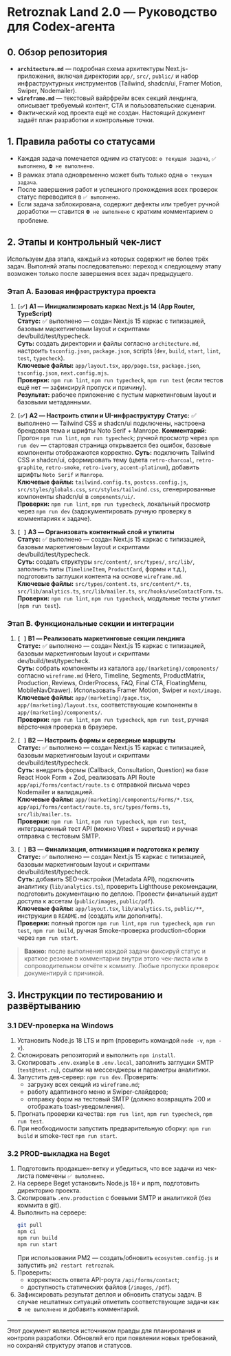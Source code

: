 # Retroznak Land 2.0 — Руководство для Codex-агента

## 0. Обзор репозитория
- **`architecture.md`** — подробная схема архитектуры Next.js-приложения, включая директории `app/`, `src/`, `public/` и набор инфраструктурных инструментов (Tailwind, shadcn/ui, Framer Motion, Swiper, Nodemailer).
- **`wireframe.md`** — текстовый вайрфрейм всех секций лендинга, описывает требуемый контент, CTA и пользовательские сценарии.
- Фактический код проекта ещё не создан. Настоящий документ задаёт план разработки и контрольные точки.

## 1. Правила работы со статусами
- Каждая задача помечается одним из статусов: `⚙️ текущая задача`, `✅ выполнено`, `⛔ не выполнено`.
- В рамках этапа одновременно может быть только одна `⚙️ текущая задача`.
- После завершения работ и успешного прохождения всех проверок статус переводится в `✅ выполнено`.
- Если задача заблокирована, содержит дефекты или требует ручной доработки — ставится `⛔ не выполнено` с кратким комментарием о проблеме.

## 2. Этапы и контрольный чек-лист
Используем два этапа, каждый из которых содержит не более трёх задач. Выполняй этапы последовательно: переход к следующему этапу возможен только после завершения всех задач предыдущего.

### Этап A. Базовая инфраструктура проекта
1. **`[✅]` A1 — Инициализировать каркас Next.js 14 (App Router, TypeScript)**  
   **Статус:** ✅ выполнено — создан Next.js 15 каркас с типизацией, базовым маркетинговым layout и скриптами dev/build/test/typecheck.  
   **Суть:** создать директории и файлы согласно `architecture.md`, настроить `tsconfig.json`, `package.json`, scripts (`dev`, `build`, `start`, `lint`, `test`, `typecheck`).  
   **Ключевые файлы:** `app/layout.tsx`, `app/page.tsx`, `package.json`, `tsconfig.json`, `next.config.mjs`.  
   **Проверки:** `npm run lint`, `npm run typecheck`, `npm run test` (если тестов ещё нет — зафиксируй пропуск и причину).  
   **Результат:** рабочее приложение с пустым маркетинговым layout и базовыми метаданными.

2. **`[✅]` A2 — Настроить стили и UI-инфраструктуру**
   **Статус:** ✅ выполнено — Tailwind CSS и shadcn/ui подключены, настроена брендовая тема и шрифты Noto Serif + Manrope.
   **Комментарий:** Прогон `npm run lint`, `npm run typecheck`; ручной просмотр через `npm run dev` — стартовая страница открывается без ошибок, базовые компоненты отображаются корректно.
   **Суть:** подключить Tailwind CSS и shadcn/ui, сформировать тему (цвета `retro-charcoal`, `retro-graphite`, `retro-smoke`, `retro-ivory`, `accent-platinum`), добавить шрифты `Noto Serif` и `Manrope`.  
   **Ключевые файлы:** `tailwind.config.ts`, `postcss.config.js`, `src/styles/globals.css`, `src/styles/tailwind.css`, сгенерированные компоненты shadcn/ui в `components/ui/`.  
   **Проверки:** `npm run lint`, `npm run typecheck`, локальный просмотр через `npm run dev` (задокументировать ручную проверку в комментариях к задаче).

3. **`[ ]` A3 — Организовать контентный слой и утилиты**  
   **Статус:** ✅ выполнено — создан Next.js 15 каркас с типизацией, базовым маркетинговым layout и скриптами dev/build/test/typecheck.  
   **Суть:** создать структуры `src/content/`, `src/types/`, `src/lib/`, заполнить типы (`TimelineItem`, `ProductCard`, формы и т.д.), подготовить заглушки контента на основе `wireframe.md`.  
   **Ключевые файлы:** `src/types/content.ts`, `src/content/*.ts`, `src/lib/analytics.ts`, `src/lib/mailer.ts`, `src/hooks/useContactForm.ts`.  
   **Проверки:** `npm run lint`, `npm run typecheck`, модульные тесты утилит (`npm run test`).

### Этап B. Функциональные секции и интеграции
1. **`[ ]` B1 — Реализовать маркетинговые секции лендинга**  
   **Статус:** ✅ выполнено — создан Next.js 15 каркас с типизацией, базовым маркетинговым layout и скриптами dev/build/test/typecheck.  
   **Суть:** собрать компоненты из каталога `app/(marketing)/components/` согласно `wireframe.md` (Hero, Timeline, Segments, ProductMatrix, Production, Reviews, OrderProcess, FAQ, Final CTA, FloatingMenu, MobileNavDrawer). Использовать Framer Motion, Swiper и `next/image`.  
   **Ключевые файлы:** `app/(marketing)/page.tsx`, `app/(marketing)/layout.tsx`, соответствующие компоненты в `app/(marketing)/components/`.  
   **Проверки:** `npm run lint`, `npm run typecheck`, `npm run test`, ручная вёрсточная проверка в браузере.

2. **`[ ]` B2 — Настроить формы и серверные маршруты**  
   **Статус:** ✅ выполнено — создан Next.js 15 каркас с типизацией, базовым маркетинговым layout и скриптами dev/build/test/typecheck.  
   **Суть:** внедрить формы (Callback, Consultation, Question) на базе React Hook Form + Zod, реализовать API Route `app/api/forms/contact/route.ts` с отправкой письма через Nodemailer и валидацией.  
   **Ключевые файлы:** `app/(marketing)/components/Forms/*.tsx`, `app/api/forms/contact/route.ts`, `src/types/forms.ts`, `src/lib/mailer.ts`.  
   **Проверки:** `npm run lint`, `npm run typecheck`, `npm run test`, интеграционный тест API (можно Vitest + supertest) и ручная отправка с тестовым SMTP.

3. **`[ ]` B3 — Финализация, оптимизация и подготовка к релизу**  
   **Статус:** ✅ выполнено — создан Next.js 15 каркас с типизацией, базовым маркетинговым layout и скриптами dev/build/test/typecheck.  
   **Суть:** добавить SEO-настройки (Metadata API), подключить аналитику (`lib/analytics.ts`), проверить Lighthouse рекомендации, подготовить документацию по деплою. Провести финальный аудит доступа к ассетам (`public/images`, `public/pdf`).  
   **Ключевые файлы:** `app/layout.tsx`, `lib/analytics.ts`, `public/**`, инструкции в `README.md` (создать или дополнить).  
   **Проверки:** полный прогон `npm run lint`, `npm run typecheck`, `npm run test`, `npm run build`, ручная Smoke-проверка production-сборки через `npm run start`.

> **Важно:** после выполнения каждой задачи фиксируй статус и краткое резюме в комментарии внутри этого чек-листа или в сопроводительном отчёте к коммиту. Любые пропуски проверок документируй с причиной.

## 3. Инструкции по тестированию и развёртыванию

### 3.1 DEV-проверка на Windows
1. Установить Node.js 18 LTS и npm (проверить командой `node -v`, `npm -v`).
2. Склонировать репозиторий и выполнить `npm install`.
3. Скопировать `.env.example` в `.env.local`, заполнить заглушки SMTP (`test@test.ru`), ссылки на мессенджеры и параметры аналитики.
4. Запустить дев-сервер: `npm run dev`. Проверить:
   - загрузку всех секций из `wireframe.md`;
   - работу адаптивного меню и Swiper-слайдеров;
   - отправку форм на тестовый SMTP (должно возвращать 200 и отображать toast-уведомления).
5. Прогнать проверки качества: `npm run lint`, `npm run typecheck`, `npm run test`.
6. При необходимости запустить предварительную сборку: `npm run build` и smoke-тест `npm run start`.

### 3.2 PROD-выкладка на Beget
1. Подготовить продакшен-ветку и убедиться, что все задачи из чек-листа помечены `✅ выполнено`.
2. На сервере Beget установить Node.js 18+ и npm, подготовить директорию проекта.
3. Скопировать `.env.production` с боевыми SMTP и аналитикой (без коммита в git).
4. Выполнить на сервере:
   ```bash
   git pull
   npm ci
   npm run build
   npm run start
   ```
   При использовании PM2 — создать/обновить `ecosystem.config.js` и запустить `pm2 restart retroznak`.
5. Проверить:
   - корректность ответа API-роута `/api/forms/contact`;
   - доступность статических файлов (`/images`, `/pdf`).
6. Зафиксировать результат деплоя и обновить статусы задач. В случае нештатных ситуаций отметить соответствующие задачи как `⛔ не выполнено` и добавить комментарий.

---
Этот документ является источником правды для планирования и контроля разработки. Обновляй его при появлении новых требований, но сохраняй структуру этапов и статусов.
